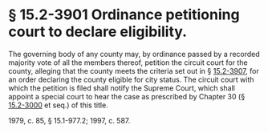 # § 15.2-3901 Ordinance petitioning court to declare eligibility.

<p>The governing body of any county may, by ordinance passed by a recorded majority vote of all the members thereof, petition the circuit court for the county, alleging that the county meets the criteria set out in § <a href='http://law.lis.virginia.gov/vacode/15.2-3907/'>15.2-3907</a>, for an order declaring the county eligible for city status. The circuit court with which the petition is filed shall notify the Supreme Court, which shall appoint a special court to hear the case as prescribed by Chapter 30 (§ <a href='http://law.lis.virginia.gov/vacode/15.2-3000/'>15.2-3000</a> et seq.) of this title.</p><p>1979, c. 85, § 15.1-977.2; 1997, c. 587.</p>